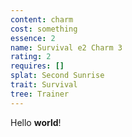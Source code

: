 ```yaml
---
content: charm
cost: something
essence: 2
name: Survival e2 Charm 3
rating: 2
requires: []
splat: Second Sunrise
trait: Survival
tree: Trainer
---
```


Hello **world**!
